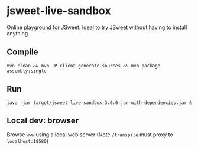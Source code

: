 # jsweet-live-sandbox
Online playground for JSweet. Ideal to try JSweet without having to install anything.

## Compile
```
mvn clean && mvn -P client generate-sources && mvn package assembly:single
```

## Run
```
java -jar target/jsweet-live-sandbox-3.0.0-jar-with-dependencies.jar &
```

## Local dev: browser
Browse `www` using a local web server
(Note `/transpile` must proxy to `localhost:18580`)

